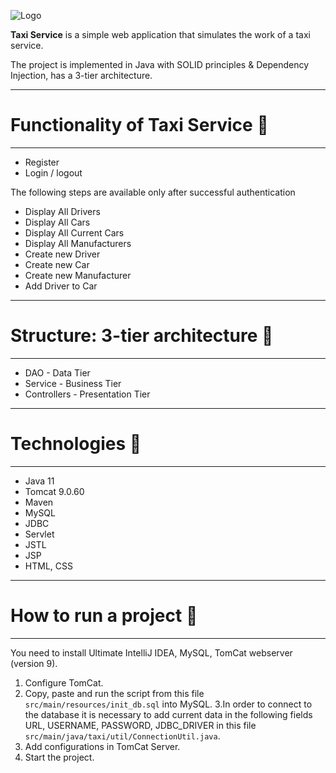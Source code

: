 
![Logo](https://allroader.ru/wp-content/uploads/2017/03/taxi.png)

**Taxi Service** is a simple web application that simulates the work of a taxi service.

The project is implemented in Java with SOLID principles & Dependency Injection,
has a 3-tier architecture.
***
# Functionality of Taxi Service 🚕
___
* Register
* Login / logout

The following steps are available only after successful authentication
* Display All Drivers
* Display All Cars
* Display All Current Cars
* Display All Manufacturers
* Create new Driver
* Create new Car
* Create new Manufacturer
* Add Driver to Car
***
# Structure: 3-tier architecture 🚕
___
* DAO - Data Tier
* Service - Business Tier
* Controllers - Presentation Tier
***
# Technologies 🚕
___
* Java 11
* Tomcat 9.0.60
* Maven
* MySQL
* JDBC
* Servlet
* JSTL
* JSP
* HTML, CSS
***
# How to run a project 🚕
___
You need to install Ultimate IntelliJ IDEA, MySQL, TomСat webserver (version 9).
1. Configure TomСat.
2. Copy, paste and run the script from this file ```src/main/resources/init_db.sql``` into MySQL.
3.In order to connect to the database it is necessary to add current data in the following fields
URL, USERNAME, PASSWORD, JDBC_DRIVER in this file ```src/main/java/taxi/util/ConnectionUtil.java```.
4. Add configurations in TomCat Server.
5. Start the project.
